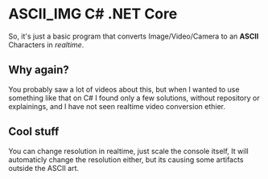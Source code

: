 # ASCII_IMG C# .NET Core
So, it's just a basic program that converts Image/Video/Camera to an **ASCII** Characters in *realtime*.

## Why again?
You probably saw a lot of videos about this, but when I wanted to use something like that on C# I found only a few solutions, without repository or explainings, and I have not seen realtime video conversion ethier.

## Cool stuff
You can change resolution in realtime, just scale the console itself, It will automaticly change the resolution either, but its causing some artifacts outside the ASCII art.
